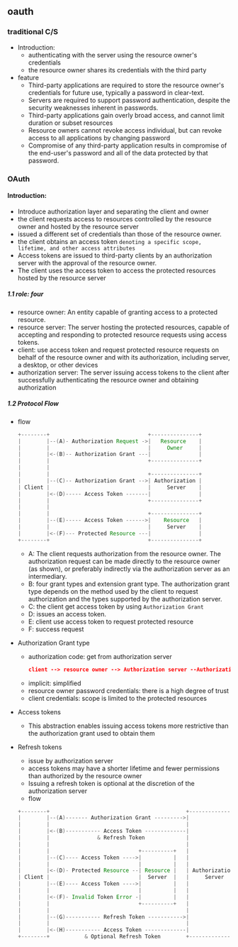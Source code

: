## oauth

### traditional C/S 
- Introduction: 
    - authenticating with the server using the resource owner's credentials 
    - the resource owner shares its credentials with the third party
- feature
    - Third-party applications are required to store the resource owner's credentials for future use, typically a password in clear-text.
    - Servers are required to support password authentication, despite the security weaknesses inherent in passwords.
    - Third-party applications gain overly broad access, and cannot limit duration or subset resources
    - Resource owners cannot revoke access individual, but can revoke access to all applications by changing password
    - Compromise of any third-party application results in compromise of the end-user's password and all of the data protected by that password.

### OAuth 
#### Introduction: 
- Introduce authorization layer and separating the client and owner
- the client requests access to resources controlled by the resource owner and hosted by the resource server
- issued a different set of credentials than those of the resource owner.
- the client obtains an access token `denoting a specific scope, lifetime, and other access attributes`
- Access tokens are issued to third-party clients by an authorization server with the approval of the resource owner.
-  The client uses the access token to access the protected resources hosted by the resource server

##### 1.1 role: four
- resource owner: An entity capable of granting access to a protected resource.
- resource server: The server hosting the protected resources, capable of accepting and responding to protected resource requests using access tokens.
- client: use access token and request protected resource requests on behalf of the resource owner and with its authorization, including server, a desktop, or other devices
- authorization server: The server issuing access tokens to the client after successfully authenticating the resource owner and obtaining authorization

##### 1.2 Protocol Flow
- flow
    ```java
    +--------+                               +---------------+
    |        |--(A)- Authorization Request ->|   Resource    |
    |        |                               |     Owner     |
    |        |<-(B)-- Authorization Grant ---|               |
    |        |                               +---------------+
    |        |
    |        |                               +---------------+
    |        |--(C)-- Authorization Grant -->| Authorization |
    | Client |                               |     Server    |
    |        |<-(D)----- Access Token -------|               |
    |        |                               +---------------+
    |        |
    |        |                               +---------------+
    |        |--(E)----- Access Token ------>|    Resource   |
    |        |                               |     Server    |
    |        |<-(F)--- Protected Resource ---|               |
    +--------+                               +---------------+
    ```
    - A: The client requests authorization from the resource owner. The authorization request can be made directly to the resource owner (as shown), or preferably indirectly via the authorization server as an intermediary.
    - B: four grant types and extension grant type. The authorization grant type depends on the method used by the        client to request authorization and the types supported by the authorization server.
    - C: the client get access token by using `Authorization Grant`
    - D: issues an access token.
    - E: client use access token to request protected resource
    - F: success request

- Authorization Grant type
    - authorization code: get from authorization server
        ```json
        client --> resource owner --> Authorization server --Authorization Code-->  resource owner --> client
        ```
    - implicit: simplified 
    - resource owner password credentials: there is a high degree of trust
    - client credentials: scope is limited to the protected resources


- Access tokens
    - This abstraction enables issuing access tokens more restrictive than the authorization grant used to obtain them

- Refresh tokens
    - issue by authorization server
    - access tokens may have a shorter lifetime and fewer permissions than authorized by the resource owner
    - Issuing a refresh token is optional at the discretion of the authorization server
    - flow
    ```java
    +--------+                                           +---------------+
    |        |--(A)------- Authorization Grant --------->|               |
    |        |                                           |               |
    |        |<-(B)----------- Access Token -------------|               |
    |        |               & Refresh Token             |               |
    |        |                                           |               |
    |        |                            +----------+   |               |
    |        |--(C)---- Access Token ---->|          |   |               |
    |        |                            |          |   |               |
    |        |<-(D)- Protected Resource --| Resource |   | Authorization |
    | Client |                            |  Server  |   |     Server    |
    |        |--(E)---- Access Token ---->|          |   |               |
    |        |                            |          |   |               |
    |        |<-(F)- Invalid Token Error -|          |   |               |
    |        |                            +----------+   |               |
    |        |                                           |               |
    |        |--(G)----------- Refresh Token ----------->|               |
    |        |                                           |               |
    |        |<-(H)----------- Access Token -------------|               |
    +--------+           & Optional Refresh Token        +---------------+
    ```
